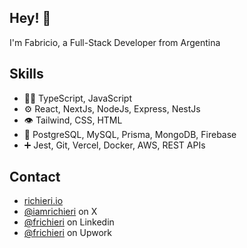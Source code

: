 ## Hey! 👋
I'm Fabricio, a Full-Stack Developer from Argentina 
    
## Skills
- 👨‍💻 TypeScript, JavaScript
- ⚙️ React, NextJs, NodeJs, Express, NestJs
- 👁️ Tailwind, CSS, HTML
- 💽 PostgreSQL, MySQL, Prisma, MongoDB, Firebase
- ➕ Jest, Git, Vercel, Docker, AWS, REST APIs

## Contact
- [richieri.io](https://richieri.io)
- [@iamrichieri](https://twitter.com/iamrichieri) on X
- [@frichieri](https://linkedin.com/in/frichieri) on Linkedin
- [@frichieri](https://www.upwork.com/freelancers/frichieri) on Upwork
